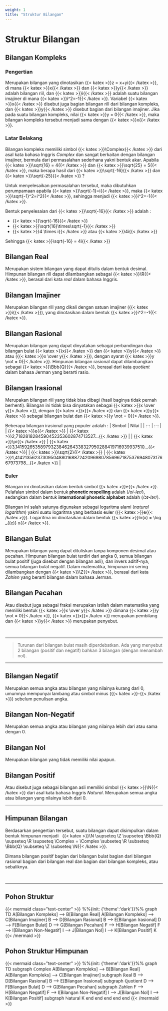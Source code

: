 ```yaml
---
weight: 1
title: "Struktur Bilangan"
---
```


# Struktur Bilangan

## Bilangan Kompleks

### Pengertian
Merupakan bilangan yang dinotasikan {{< katex >}}z = x+yi{{< /katex >}}, di mana {{< katex >}}x{{< /katex >}} dan {{< katex >}}y{{< /katex >}} adalah bilangan riil, dan {{< katex >}}i{{< /katex >}} adalah suatu bilangan imajiner di mana {{< katex >}}i^2=-1{{< /katex >}}. Variabel {{< katex >}}x{{< /katex >}} disebut juga bagian bilangan rill dari bilangan kompleks, dan {{< katex >}}y{{< /katex >}} disebut bagian dari bilangan imajiner. Jika pada suatu bilangan kompleks, nilai {{< katex >}}y = 0{{< /katex >}}, maka bilangan kompleks tersebut menjadi sama dengan {{< katex >}}x{{< /katex >}}.

### Latar Belakang
Bilangan kompleks memiliki simbol {{< katex >}}\Complex{{< /katex >}} dari asal kata bahasa Inggris *Complex* dan sangat berkaitan dengan bilangan imajiner, bermula dari permasalahan sederhana yakni bentuk akar. Apabila {{< katex >}}\sqrt{16} = 4{{< /katex >}} dan {{< katex >}}\sqrt{25} = 5{{< /katex >}}, maka berapa hasil dari {{< katex >}}\sqrt{-16}{{< /katex >}} dan {{< katex >}}\sqrt{-25}{{< /katex >}} ?

Untuk menyelesaikan permasalahan tersebut, maka dibutuhkan perumpamaan apabila {{< katex >}}\sqrt{-1}=i{{< /katex >}}, maka {{< katex >}}\sqrt{-1}^2=i^2{{< /katex >}}, sehingga menjadi {{< katex >}}i^2=-1{{< /katex >}}.

Bentuk penyelesaian dari {{< katex >}}\sqrt{-16}{{< /katex >}} adalah :
- {{< katex >}}\sqrt{-16}{{< /katex >}}
- {{< katex >}}\sqrt{16}\times\sqrt{-1}{{< /katex >}}
- {{< katex >}}4 \times i{{< /katex >}} atau {{< katex >}}4i{{< /katex >}}

Sehingga {{< katex >}}\sqrt{-16} = 4i{{< /katex >}}

## Bilangan Real
Merupakan sistem bilangan yang dapat ditulis dalam bentuk desimal. Himpunan bilangan rill dapat dilambangkan sebagai {{< katex >}}\R{{< /katex >}}, berasal dari kata *real* dalam bahasa Inggris.

## Bilangan Imajiner
Merupakan bilangan rill yang dikali dengan satuan imajiner ({{< katex >}}i{{< /katex >}}), yang dinotasikan dalam bentuk {{< katex >}}i^2=-1{{< /katex >}}.

## Bilangan Rasional
Merupakan bilangan yang dapat dinyatakan sebagai perbandingan dua bilangan bulat {{< katex >}}x{{< /katex >}} dan {{< katex >}}y{{< /katex >}} atau ({{< katex >}}x \over y{{< /katex >}}), dengan syarat {{< katex >}}y \not = 0{{< /katex >}}. Himpunan bilangan rasional dapat dilambangkan sebagai {{< katex >}}\Bbb{Q}{{< /katex >}}, berasal dari kata *quotient* dalam bahasa Jerman yang berarti rasio.

## Bilangan Irasional
Merupakan bilangan riil yang tidak bisa dibagi (hasil baginya tidak pernah berhenti). Bilangan ini tidak bisa dinyatakan sebagai {{< katex >}}x \over y{{< /katex >}}, dengan {{< katex >}}x{{< /katex >}} dan {{< katex >}}y{{< /katex >}} sebagai bilangan bulat dan {{< katex >}}y \not = 0{{< /katex >}}.

Beberapa bilangan irasional yang populer adalah :
| Simbol | Nilai |
| :-: | :-: |
| {{< katex >}}e{{< /katex >}} | {{< katex >}}2,7182818284590452353602874713527...{{< /katex >}} |
| {{< katex >}}\pi{{< /katex >}} | {{< katex >}}3,14159265358979323846264338327950288419716939937510...{{< /katex >}}|
| {{< katex >}}\sqrt{2}{{< /katex >}} | {{< katex >}}1,41421356237309504880168872420969807856967187537694807317667973798...{{< /katex >}} |

### Euler
Bilangan ini dinotasikan dalam bentuk simbol {{< katex >}}e{{< /katex >}}. Pelafalan simbol dalam bentuk **phonetic respelling** adalah (*/oi-ler/*), sedangkan dalam bentuk **international phonetic alphabet** adalah (*/ɔɪ-lər/*).

Bilangan ini salah satunya digunakan sebagai logaritma alami (*natural logarithm*) yakni suatu logaritma yang berbasis euler ({{< katex >}}e{{< /katex >}}). Logaritma ini dinotasikan dalam bentuk {{< katex >}}ln(x) = \log _{(e)} x{{< /katex >}}.

## Bilangan Bulat
Merupakan bilangan yang dapat dituliskan tanpa komponen desimal atau pecahan. Himpunan bilangan bulat terdiri dari angka 0, semua bilangan bulat positif (juga disebut dengan bilangan asli), dan invers aditif-nya, semua bilangan bulat negatif. Dalam matematika, himpunan ini sering dilambangkan dengan {{< katex >}}\Z{{< /katex >}}, berasal dari kata *Zahlen* yang berarti bilangan dalam bahasa Jerman.

## Bilangan Pecahan
Atau disebut juga sebagai fraksi merupakan istilah dalam matematika yang memiliki bentuk {{< katex >}}x \over y{{< /katex >}} dimana {{< katex >}}y \not = 0{{< /katex >}}, {{< katex >}}x{{< /katex >}} merupakan pembilang dan {{< katex >}}y{{< /katex >}} merupakan penyebut.

<br>

---

> Turunan dari bilangan bulat masih diperdebatkan. Ada yang menyebut 2 bilangan (positif dan negatif) bahkan 3 bilangan (dengan menambah nol).

---

## Bilangan Negatif
Merupakan semua angka atau bilangan yang nilainya kurang dari 0, umumnya mempunyai lambang atau simbol minus ({{< katex >}}-{{< /katex >}}) sebelum penulisan angka.

## Bilangan Non-Negatif
Merupakan semua angka atau bilangan yang nilainya lebih dari atau sama dengan 0.

## Bilangan Nol
Merupakan bilangan yang tidak memiliki nilai apapun.

## Bilangan Positif
Atau disebut juga sebagai bilangan asli memiliki simbol {{< katex >}}\N{{< /katex >}} dari asal kata bahasa Inggris *Natural*. Merupakan semua angka atau bilangan yang nilainya lebih dari 0.

---

## Himpunan Bilangan
Berdasarkan pengertian tersebut, suatu bilangan dapat disimpulkan dalam bentuk himpunan menjadi &nbsp; {{< katex >}}\N \supseteq \Z \supseteq \Bbb{Q} \supseteq \R \supseteq \Complex = \Complex \subseteq \R \subseteq \Bbb{Q} \subseteq \Z \subseteq \N{{< /katex >}}.

Dimana bilangan positif bagian dari bilangan bulat bagian dari bilangan rasional bagian dari bilangan real dan bagian dari bilangan kompleks, atau sebaliknya.

<br>

---

## Pohon Struktur
{{< mermaid class="text-center" >}}
%%{init: {'theme':'dark'}}%%
graph TD
  A[Bilangan Kompleks] --> B[Bilangan Real]
  A[Bilangan Kompleks] --> C[Bilangan Imajiner]
    B --> D[Bilangan Rasional]
    B --> E[Bilangan Irasional]
      D --> F[Bilangan Bulat]
      D --> G[Bilangan Pecahan]
        F --> H[Bilangan Negatif]
        F --> I[Bilangan Non-Negatif]
        I --> J[Bilangan Nol]
        I --> K[Bilangan Positif]
          K
{{< /mermaid >}}

## Pohon Struktur Himpunan
{{< mermaid class="text-center" >}}
%%{init: {'theme':'dark'}}%%
graph TD
  subgraph ℂomplex
  A[Bilangan Kompleks] --> B[Bilangan Real]
  A[Bilangan Kompleks] --> C[Bilangan Imajiner]
    subgraph ℝeal
    B --> D[Bilangan Rasional]
    B --> E[Bilangan Irasional]
      subgraph ℚuotient
      D --> F[Bilangan Bulat]
      D --> G[Bilangan Pecahan]
        subgraph ℤahlen
        F --> H[Bilangan Negatif]
        F --> I[Bilangan Non-Negatif]
        I --> J[Bilangan Nol]
        I --> K[Bilangan Positif]
          subgraph ℕatural
          K
          end
        end
      end
    end
  end
{{< /mermaid >}}